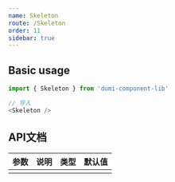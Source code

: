 ```yaml
---
name: Skeleton
route: /Skeleton
order: 11
sidebar: true
---
```



## Basic usage

``` js
import { Skeleton } from 'dumi-component-lib'

// 导入
<Skeleton />
```

## API文档
|  参数  |  说明  |  类型  |  默认值  |
|  ---   |  ---  |  ---  |  ---  |
|||||
